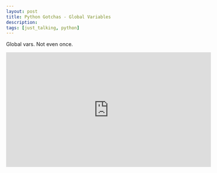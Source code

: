 ```yaml
---
layout: post
title: Python Gotchas - Global Variables
description:
tags: [just_talking, python]
---
```


Global vars. Not even once.

<iframe width="560" height="315" src="https://www.youtube-nocookie.com/embed/gAXUoT4BWU8" frameborder="0" allow="accelerometer; autoplay; encrypted-media; gyroscope; picture-in-picture" allowfullscreen></iframe>